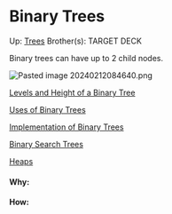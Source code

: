 # Binary Trees

Up: [Trees](trees)
Brother(s):
TARGET DECK

Binary trees can have up to 2 child nodes.


![Pasted image 20240212084640.png](pasted_image_20240212084640.png)

[Levels and Height of a Binary Tree](levels_and_height_of_a_binary_tree)

[Uses of Binary Trees](uses_of_binary_trees)

[Implementation of Binary Trees](implementation_of_binary_trees)

[Binary Search Trees](binary_search_trees)

[Heaps](heaps)


























#### Why:
#### How:









